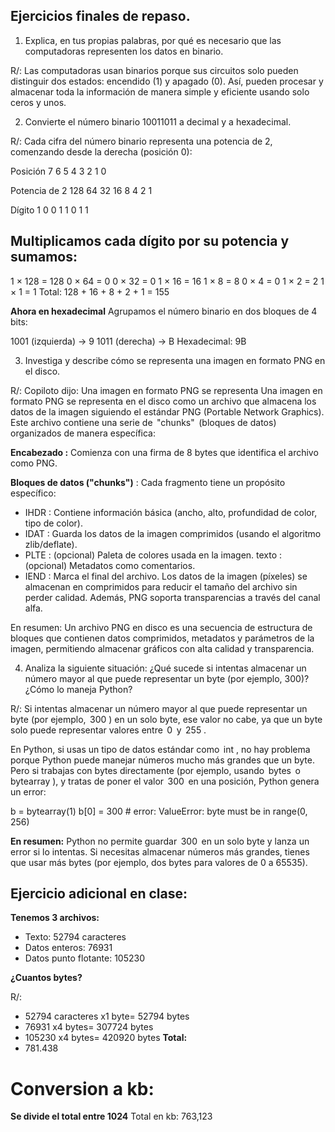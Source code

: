 ## Ejercicios finales de repaso.
1. Explica, en tus propias palabras, por qué es necesario que las computadoras representen los datos en binario.

R/: Las computadoras usan binarios porque sus circuitos solo pueden distinguir dos estados: encendido (1) y apagado (0). Así, pueden procesar y almacenar toda la información de manera simple y eficiente usando solo ceros y unos.

2. Convierte el número binario 10011011 a decimal y a hexadecimal.

R/: Cada cifra del número binario representa una potencia de 2, comenzando desde la derecha (posición 0):

Posición	7	6	5	4	3	2	1	0

Potencia de 2	128	64	32	16	8	4	2	1

Dígito	1	0	0	1	1	0	1	1

## Multiplicamos cada dígito por su potencia y sumamos:

1 × 128 = 128
0 × 64 = 0
0 × 32 = 0
1 × 16 = 16
1 × 8 = 8
0 × 4 = 0
1 × 2 = 2
1 × 1 = 1
Total: 128 + 16 + 8 + 2 + 1 = 155

**Ahora en hexadecimal** 
Agrupamos el número binario en dos bloques de 4 bits:

1001 (izquierda) → 9
1011 (derecha) → B
Hexadecimal: 9B

3. Investiga y describe cómo se representa una imagen en formato PNG en el disco.

R/: Copiloto dijo: Una imagen en formato PNG se representa
Una imagen en formato PNG se representa en el disco como un archivo que almacena los datos de la imagen siguiendo el estándar PNG (Portable Network Graphics). Este archivo contiene una serie de  "chunks"  (bloques de datos) organizados de manera específica:

**Encabezado :** Comienza con una firma de 8 bytes que identifica el archivo como PNG.

**Bloques de datos ("chunks")** : Cada fragmento tiene un propósito específico:
- IHDR : Contiene información básica (ancho, alto, profundidad de color, tipo de color).
- IDAT : Guarda los datos de la imagen comprimidos (usando el algoritmo zlib/deflate).
- PLTE : (opcional) Paleta de colores usada en la imagen.
texto : (opcional) Metadatos como comentarios.
- IEND : Marca el final del archivo.
Los datos de la imagen (píxeles) se almacenan en comprimidos para reducir el tamaño del archivo sin perder calidad. Además, PNG soporta transparencias a través del canal alfa.

En resumen: Un archivo PNG en disco es una secuencia de estructura de bloques que contienen datos comprimidos, metadatos y parámetros de la imagen, permitiendo almacenar gráficos con alta calidad y transparencia.

4. Analiza la siguiente situación: ¿Qué sucede si intentas almacenar un número mayor al que puede representar un byte (por ejemplo, 300)? ¿Cómo lo maneja Python?

R/: Si intentas almacenar un número mayor al que puede representar un byte (por ejemplo,  300 ) en un solo byte, ese valor no cabe, ya que un byte solo puede representar valores entre  0  y  255 .

En Python, si usas un tipo de datos estándar como  int , no hay problema porque Python puede manejar números mucho más grandes que un byte. Pero si trabajas con bytes directamente (por ejemplo, usando  bytes  o  bytearray ), y tratas de poner el valor  300  en una posición, Python genera un error:

b = bytearray(1)
b[0] = 300  # error: ValueError: byte must be in range(0, 256)

**En resumen:**
Python no permite guardar  300  en un solo byte y lanza un error si lo intentas. Si necesitas almacenar números más grandes, tienes que usar más bytes (por ejemplo, dos bytes para valores de 0 a 65535).

## Ejercicio adicional en clase:

**Tenemos 3 archivos:**
- Texto: 52794 caracteres
- Datos enteros: 76931
- Datos punto flotante: 105230

**¿Cuantos bytes?**

R/: 
- 52794 caracteres x1 byte= 52794 bytes
- 76931 x4 bytes= 307724 bytes
- 105230 x4 bytes= 420920 bytes
**Total:** 
- 781.438
# Conversion a kb:
**Se divide el total entre 1024**
Total en kb: 763,123